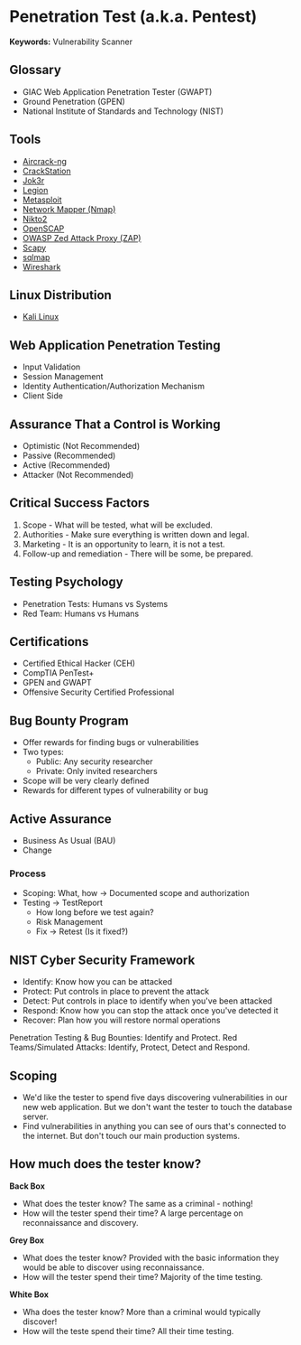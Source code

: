 # Penetration Test (a.k.a. Pentest)

**Keywords:** Vulnerability Scanner

<!--
https://github.com/austinsonger/Incident-Playbook

https://app.pluralsight.com/library/courses/web-app-pentesting-fundamentals/table-of-contents
https://app.pluralsight.com/library/courses/web-app-pentesting-input-validation/table-of-contents
https://app.pluralsight.com/library/courses/session-management-testing-web-application-penetration-testing/table-of-contents
https://app.pluralsight.com/library/courses/web-app-pentesting-client-side-testing/table-of-contents
https://app.pluralsight.com/library/courses/penetration-testing-identity-authentication-authorization-mechanism/table-of-contents
https://app.pluralsight.com/library/courses/web-app-pentesting-info-gathering/table-of-contents
https://app.pluralsight.com/library/courses/writing-penetration-testing-reports/table-of-contents
https://app.pluralsight.com/library/courses/web-app-pentesting-configuration-deployment-management/table-of-contents
https://app.pluralsight.com/library/courses/web-application-penetration-testing-business-logic-testing/table-of-contents
https://app.pluralsight.com/library/courses/web-app-pen-testing-weak-cryptography/table-of-contents
https://app.pluralsight.com/library/courses/web-app-pentesting-insecure-error-handling/table-of-contents
https://app.pluralsight.com/paths/skills/web-app-pen-testing
https://app.pluralsight.com/library/courses/penetration-testing-big-picture/table-of-contents
https://app.pluralsight.com/library/courses/kali-linux-penetration-testing-ethical-hacking/table-of-contents
https://app.pluralsight.com/paths/certificate/comptia-pentest-pt0-001

https://github.com/swisskyrepo/PayloadsAllTheThings
-->

## Glossary

- GIAC Web Application Penetration Tester (GWAPT)
- Ground Penetration (GPEN)
- National Institute of Standards and Technology (NIST)

## Tools

- [Aircrack-ng](/cyber-security/tools/aircrack-ng.md)
- [CrackStation](/cyber-security/tools/scapy.md)
- [Jok3r](/cyber-security/tools/jok3r.md)
- [Legion](/cyber-security/tools/legion.md)
- [Metasploit](/cyber-security/tools/metasploit.md)
- [Network Mapper (Nmap)](/nmap.md)
- [Nikto2](/cyber-security/tools/nikto2.md)
- [OpenSCAP](/cyber-security/tools/openscap.md)
- [OWASP Zed Attack Proxy (ZAP)](/cyber-security/tools/zaproxy.md)
- [Scapy](/cyber-security/tools/scapy.md)
- [sqlmap](/cyber-security/tools/sqlmap.md)
- [Wireshark](/wireshark.md)

## Linux Distribution

- [Kali Linux](/kali.md)

## Web Application Penetration Testing

- Input Validation
- Session Management
- Identity Authentication/Authorization Mechanism
- Client Side

## Assurance That a Control is Working

- Optimistic (Not Recommended)
- Passive (Recommended)
- Active (Recommended)
- Attacker (Not Recommended)

<!--
Red Team (Simulated Attack and Response or STAR)
Bug Bounty

Pass or fail is never the objective of active assurance
The aim is to enable the blue team to improve how they detect and respond
-->

## Critical Success Factors

1. Scope - What will be tested, what will be excluded.
2. Authorities - Make sure everything is written down and legal.
3. Marketing - It is an opportunity to learn, it is not a test.
4. Follow-up and remediation - There will be some, be prepared.

## Testing Psychology

- Penetration Tests: Humans vs Systems
- Red Team: Humans vs Humans

## Certifications

- Certified Ethical Hacker (CEH)
- CompTIA PenTest+
- GPEN and GWAPT
- Offensive Security Certified Professional

<!--
- CREST membership for the organization
-->

## Bug Bounty Program

- Offer rewards for finding bugs or vulnerabilities
- Two types:
  - Public: Any security researcher
  - Private: Only invited researchers
- Scope will be very clearly defined
- Rewards for different types of vulnerability or bug

## Active Assurance

- Business As Usual (BAU)
- Change

### Process

- Scoping: What, how -> Documented scope and authorization
- Testing -> TestReport
  - How long before we test again?
  - Risk Management
  - Fix -> Retest (Is it fixed?)

## NIST Cyber Security Framework

- Identify: Know how you can be attacked
- Protect: Put controls in place to prevent the attack
- Detect: Put controls in place to identify when you've been attacked
- Respond: Know how you can stop the attack once you've detected it
- Recover: Plan how you will restore normal operations

Penetration Testing & Bug Bounties: Identify and Protect. Red Teams/Simulated Attacks: Identify, Protect, Detect and Respond.

## Scoping

- We'd like the tester to spend five days discovering vulnerabilities in our new web application. But we don't want the tester to touch the database server.
- Find vulnerabilities in anything you can see of ours that's connected to the internet. But don't touch our main production systems.

## How much does the tester know?

**Back Box**

- What does the tester know? The same as a criminal - nothing!
- How will the tester spend their time? A large percentage on reconnaissance and discovery.

**Grey Box**

- What does the tester know? Provided with the basic information they would be able to discover using reconnaissance.
- How will the tester spend their time? Majority of the time testing.

**White Box**

- Wha does the tester know? More than a criminal would typically discover!
- How will the teste spend their time? All their time testing.

